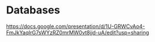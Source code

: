 # Databases

https://docs.google.com/presentation/d/1U-GRWCvAo4-FmJkYaqIrG7sWYzRZ0mrMW0vt8jjd-uA/edit?usp=sharing
